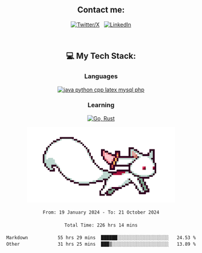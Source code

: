 

<div align="center">

## Contact me:

[![Twitter/X](https://skillicons.dev/icons?i=twitter)](https://twitter.com/erikskopp) &nbsp;
[![LinkedIn](https://skillicons.dev/icons?i=linkedin)](www.linkedin.com/in/erik-skopp) 

<div align="center">
<br>

## 💻 My Tech Stack:

### Languages

[![java python cpp latex mysql php](https://skillicons.dev/icons?i=java,python,cpp,latex,mysql,php)](https://skillicons.dev)

### Learning

[![Go, Rust](https://skillicons.dev/icons?i=go,rust)](https://skillicons.dev)

<center>

<img src="kyubey.gif" alt="Alt-Text" title="" >

</center>


<!--START_SECTION:waka-->

```txt
From: 19 January 2024 - To: 21 October 2024

Total Time: 226 hrs 14 mins

Markdown           55 hrs 29 mins  ██████░░░░░░░░░░░░░░░░░░░   24.53 %
Other              31 hrs 25 mins  ███▒░░░░░░░░░░░░░░░░░░░░░   13.89 %
```

<!--END_SECTION:waka-->
